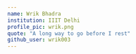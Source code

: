 ```yaml
---
name: Wrik Bhadra
institution: IIIT Delhi
profile_pic: wrik.png
quote: "A long way to go before I rest"
github_user: wrik003
---
```

